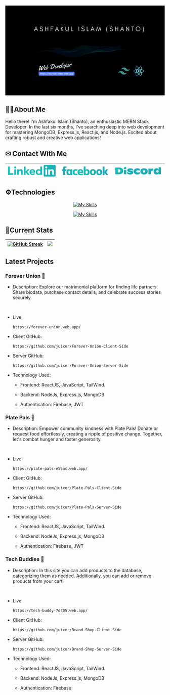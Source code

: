 [![Cover](/assets/cover.gif "Cover")](https://my-hub-513c3.web.app/)

## 👱‍♂️About Me
<p>
Hello there! I'm Ashfakul Islam (Shanto), an enthusiastic MERN Stack Developer. In the last six months, I've searching deep into web development for mastering MongoDB, Express.js, React.js, and Node.js. Excited about crafting robust and creative web applications!
</p>

## ✉ Contact With Me

| [![linkedin](/assets/linkedin.png "linkedin")](https://www.linkedin.com/in/ashfakul-islam-a56236183/) | [![facebook](/assets/facebook.png "facebook")](https://www.facebook.com/A.i.Sh4nto) | [![discord](/assets/discord.png "discord")](https://discord.com/users/475554971182432259) |
|---|---|---|


## ⚙Technologies

<div align="center">

[![My Skills](https://skillicons.dev/icons?i=js,html,css,react)](https://skillicons.dev)

[![My Skills](https://skillicons.dev/icons?i=firebase,tailwind,nodejs,expressjs,mongodb)](https://skillicons.dev)

</div>

## 🚀Current Stats

<div align="center">

| [![GitHub Streak](https://github-readme-streak-stats.herokuapp.com?user=juixer&theme=gotham&card_width=500)](https://git.io/streak-stats) | ![](https://github-readme-stats.vercel.app/api/top-langs/?username=juixer&theme=dark&hide_border=false&include_all_commits=false&count_private=false&layout=compact) |
|---|---|
</div>


## Latest Projects

### Forever Union 💍
 
 - Description: Explore our matrimonial platform for finding life partners. Share biodata, purchase contact details, and celebrate success stories securely.
 <br/>

- Live
    
      https://forever-union.web.app/


- Client GitHub:
    
      https://github.com/juixer/Forever-Union-Client-Side


- Server GitHub:
    
      https://github.com/juixer/Forever-Union-Server-Side


- Technology Used:

    - Frontend: ReactJS, JavaScript, TailWind.

    - Backend: NodeJs, Express.js, MongoDB

    - Authentication: Firebase, JWT

    

### Plate Pals 🍖
 
 - Description: Empower community kindness with Plate Pals! Donate or request food effortlessly, creating a ripple of positive change. Together, let's combat hunger and foster generosity.


 <br/>

- Live
    
      https://plate-pals-e55ac.web.app/

- Client GitHub:
    
      https://github.com/juixer/Plate-Pals-Client-Side


- Server GitHub:
    
      https://github.com/juixer/Plate-Pals-Server-Side


- Technology Used:

    - Frontend: ReactJS, JavaScript, TailWind.

    - Backend: NodeJs, Express.js, MongoDB

    - Authentication: Firebase, JWT

    

### Tech Buddies 📱
 
 - Description: In this site you can add products to the database, categorizing them as needed. Additionally, you can add or remove products from your cart.


 <br/>

- Live
    
      https://tech-buddy-7d305.web.app/

- Client GitHub:
    
      https://github.com/juixer/Brand-Shop-Client-Side


- Server GitHub:
    
      https://github.com/juixer/Brand-Shop-Server-Side


- Technology Used:

    - Frontend: ReactJS, JavaScript, TailWind.

    - Backend: NodeJs, Express.js, MongoDB

    - Authentication: Firebase

    